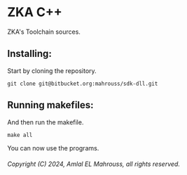 # ZKA C++

ZKA's Toolchain sources.

## Installing:

Start by cloning the repository.

```
git clone git@bitbucket.org:mahrouss/sdk-dll.git
```

## Running makefiles:

And then run the makefile.

```
make all
```

You can now use the programs.

###### Copyright (C) 2024, Amlal EL Mahrouss, all rights reserved.
